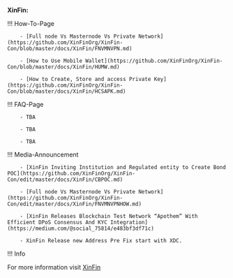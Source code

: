 ﻿**XinFin:**

!!! How-To-Page

        - [Full node Vs Masternode Vs Private Network](https://github.com/XinFinOrg/XinFin-Con/blob/master/docs/XinFin/FNVMNVPN.md)

        - [How to Use Mobile Wallet](https://github.com/XinFinOrg/XinFin-Con/blob/master/docs/XinFin/HUMW.md)

        - [How to Create, Store and access Private Key](https://github.com/XinFinOrg/XinFin-Con/blob/master/docs/XinFin/HCSAPK.md)


!!! FAQ-Page

        - TBA

        - TBA

        - TBA

!!! Media-Announcement

        - [XinFin Inviting Institution and Regulated entity to Create Bond POC](https://github.com/XinFinOrg/XinFin-Con/edit/master/docs/XinFin/CBPOC.md)

        - [Full node Vs Masternode Vs Private Network](https://github.com/XinFinOrg/XinFin-Con/edit/master/docs/XinFin/FNVMNVPNHOW.md)
        
        - [XinFin Releases Blockchain Test Network “Apothem” With Efficient DPoS Consensus And KYC Integration](https://medium.com/@social_75814/e483bf3df71c)

        - XinFin Release new Address Pre Fix start with XDC.


!!! Info

For more information visit [XinFin](https://howto.xinfin.org)

